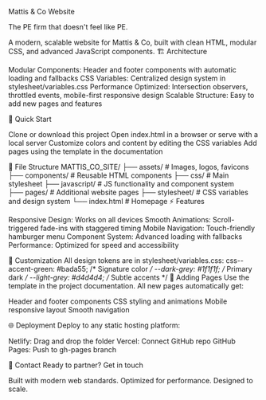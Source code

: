 Mattis & Co Website

The PE firm that doesn't feel like PE.

A modern, scalable website for Mattis & Co, built with clean HTML, modular CSS, and advanced JavaScript components.
🏗️ Architecture

Modular Components: Header and footer components with automatic loading and fallbacks
CSS Variables: Centralized design system in stylesheet/variables.css
Performance Optimized: Intersection observers, throttled events, mobile-first responsive design
Scalable Structure: Easy to add new pages and features

🚀 Quick Start

Clone or download this project
Open index.html in a browser or serve with a local server
Customize colors and content by editing the CSS variables
Add pages using the template in the documentation

📁 File Structure
MATTIS_CO_SITE/
├── assets/                   # Images, logos, favicons
├── components/               # Reusable HTML components
├── css/                     # Main stylesheet
├── javascript/              # JS functionality and component system  
├── pages/                   # Additional website pages
├── stylesheet/              # CSS variables and design system
└── index.html              # Homepage
⚡ Features

Responsive Design: Works on all devices
Smooth Animations: Scroll-triggered fade-ins with staggered timing
Mobile Navigation: Touch-friendly hamburger menu
Component System: Advanced loading with fallbacks
Performance: Optimized for speed and accessibility

🎨 Customization
All design tokens are in stylesheet/variables.css:
css--accent-green: #bada55;    /* Signature color */
--dark-grey: #1f1f1f;      /* Primary dark */
--light-grey: #d4d4d4;     /* Subtle accents */
📄 Adding Pages
Use the template in the project documentation. All new pages automatically get:

Header and footer components
CSS styling and animations
Mobile responsive layout
Smooth navigation

🌐 Deployment
Deploy to any static hosting platform:

Netlify: Drag and drop the folder
Vercel: Connect GitHub repo
GitHub Pages: Push to gh-pages branch

📧 Contact
Ready to partner? Get in touch

Built with modern web standards. Optimized for performance. Designed to scale.